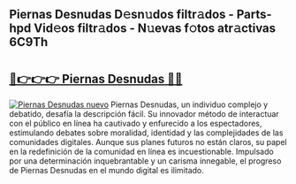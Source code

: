 ## Piernas Desnudas D𝚎sn𝚞dos filtr𝚊dos - Parts-hpd Vid𝚎os filtr𝚊dos - N𝚞evas f𝚘tos atr𝚊ctivas 6C9Th

# <h2><a href="http://mb53egd.tromn.icu/?c=Piernas+Desnudas">🔗👉👉👉 Piernas Desnudas 🔗🔗</a></h2>

[![Piernas Desnudas nuevo](https://i.imgur.com/pEAQMta.gif)](http://mb53egd.tromn.icu/?c=Piernas+Desnudas)
Piernas Desnudas, un individuo complejo y debatido, desafía la descripción fácil. Su innovador método de interactuar con el público en línea ha cautivado y enfurecido a los espectadores, estimulando debates sobre moralidad, identidad y las complejidades de las comunidades digitales. Aunque sus planes futuros no están claros, su papel en la redefinición de la comunidad en línea es incuestionable. Impulsado por una determinación inquebrantable y un carisma innegable, el progreso de Piernas Desnudas en el mundo digital es ilimitado.
